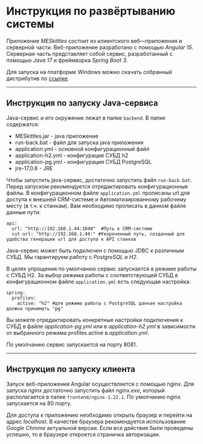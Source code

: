 # Инструкция по развёртыванию системы

Приложение *MESkittles* состоит из клиентского веб—приложения и серверной части.
Веб-приложение разработано c помощью *Angular 15*.
Серверная часть представляет собой сервис, разработанный с помощью *Java 17* и фреймворка *Spring Boot 3*.


Для запуска на платформе Windows можно скачать собранный дистрибутив по [ссылке](https://drive.google.com/file/d/1jJxTPns49Bwdtb41q0IBj7AFYUM70iGN/view?usp=sharing "MESkittles-dist.zip").

---

## Инструкция по запуску Java-сервиса
Java-сервис и его окружение лежат в папке `backend`. В папке содержатся:

* MESkittles.jar - java приложение
* run-back.bat - файл для запуска java приложения
* application.yml - основной конфигурационный файл
* application-h2.yml - конфигурация СУБД h2
* application-pg.yml - конфигурация СУБД PostgreSQL
* jre-17.0.6 - JRE

Чтобы запустить java-сервис, достаточно запустить файл `run-back.bat`. Перед запуском рекомендуется отредактировать конфигурационные файлы. В конфигурационном файле `application.yml` прописаны url для доступа к внешней CRM-системе и Автоматизированному рабочему месту (в т.ч. к станкам). Вам необходимо прописать в данном файле данные пути:
```
api:
  url: "http://192.168.1.44:1040"  #Путь к CRM-системе
  cut-url: "http://192.168.1.44:" #Укороченный путь, созданный для удобства генерации url для доступа к API станков
```

 Java-сервис может быть подключен c помощью JDBC к различным СУБД. Мы гарантируем работу с *PostgreSQL* и *H2*.
 
 В целях упрощения по умолчанию сервис запускается в режиме работы с СУБД H2. За выбор режима работы с соответствующей СУБД в конфигурационном файле `application.yml` есть следующая настройка: 
```
spring:
  profiles:
    active: "h2" #для режима работы с PostgreSQL данная настройка должна принимать "pg"
```
Вы можете отредактировать конкретные настройки подключения к СУБД в файле *application-pg.yml* или в *application-h2.yml* в зависимости от выбранного режима profiles.active в *application.yml*.

По умолчанию сервис запускается на порту 8081.

---

## Инструкция по запуску клиента
 Запуск веб-приложения Angular осуществляется с помощью nginx. Для запуска *nginx* достаточно запустить файл *nginx.exe*, который располагается в папке `frontend/nginx-1.22.1`. По умолчанию nginx запускается на 80 порту. 
 
 
 Для доступа к приложению необходимо открыть браузер и перейти на адрес *localhost*. В качестве браузера рекомендуется использование *Google Chrome* актуальной версии. Если все действия были проведены успешно, то в браузере откроется страничка авторизации. 